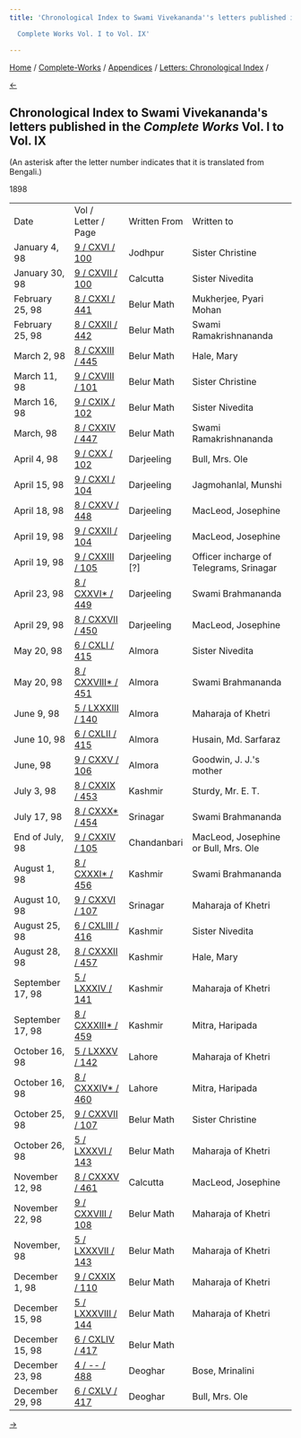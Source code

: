 ```yaml
---
title: 'Chronological Index to Swami Vivekananda''s letters published in the

  Complete Works Vol. I to Vol. IX'

---
```

<div>

[Home](../../../index.htm) / [Complete-Works](../../complete_works.htm)
/ [Appendices](../appendices_contents.htm) / [Letters: Chronological
Index](chronological_letters_contents.htm) /

[←](1897.htm)

## Chronological Index to Swami Vivekananda's letters published in the *Complete Works* Vol. I to Vol. IX

(An asterisk after the letter number indicates that it is translated
from Bengali.)

1898

<div class="center">

|                  |                                                                                      |                  |                                         |
|------------------|--------------------------------------------------------------------------------------|------------------|-----------------------------------------|
| Date             | Vol / Letter / Page                                                                  | Written From     | Written to                              |
| January 4, 98    | [9 / CXVI / 100](../../volume_9/letters_fifth_series/116_sister_christine.htm)       | Jodhpur          | Sister Christine                        |
| January 30, 98   | [9 / CXVII / 100](../../volume_9/letters_fifth_series/117_miss_noble.htm)            | Calcutta         | Sister Nivedita                         |
| February 25, 98  | [8 / CXXI / 441](../../volume_8/epistles_fourth_series/121_rajaji.htm)               | Belur Math       | Mukherjee, Pyari Mohan                  |
| February 25, 98  | [8 / CXXII / 442](../../volume_8/epistles_fourth_series/122_shashi.htm)              | Belur Math       | Swami Ramakrishnananda                  |
| March 2, 98      | [8 / CXXIII / 445](../../volume_8/epistles_fourth_series/123_mary.htm)               | Belur Math       | Hale, Mary                              |
| March 11, 98     | [9 / CXVIII / 101](../../volume_9/letters_fifth_series/118_christina.htm)            | Belur Math       | Sister Christine                        |
| March 16, 98     | [9 / CXIX / 102](../../volume_9/letters_fifth_series/119_margaret.htm)               | Belur Math       | Sister Nivedita                         |
| March, 98        | [8 / CXXIV / 447](../../volume_8/epistles_fourth_series/124_shashi.htm)              | Belur Math       | Swami Ramakrishnananda                  |
| April 4, 98      | [9 / CXX / 102](../../volume_9/letters_fifth_series/120_dhira_mata.htm)              | Darjeeling       | Bull, Mrs. Ole                          |
| April 15, 98     | [9 / CXXI / 104](../../volume_9/letters_fifth_series/121_jagmohan.htm)               | Darjeeling       | Jagmohanlal, Munshi                     |
| April 18, 98     | [8 / CXXV / 448](../../volume_8/epistles_fourth_series/125_joe_joe.htm)              | Darjeeling       | MacLeod, Josephine                      |
| April 19, 98     | [9 / CXXII / 104](../../volume_9/letters_fifth_series/122_miss_macleod.htm)          | Darjeeling       | MacLeod, Josephine                      |
| April 19, 98     | [9 / CXXIII / 105](../../volume_9/letters_fifth_series/123_sir.htm)                  | Darjeeling \[?\] | Officer incharge of Telegrams, Srinagar |
| April 23, 98     | [8 / CXXVI\* / 449](../../volume_8/epistles_fourth_series/126_rakhal.htm)            | Darjeeling       | Swami Brahmananda                       |
| April 29, 98     | [8 / CXXVII / 450](../../volume_8/epistles_fourth_series/127_joe_joe.htm)            | Darjeeling       | MacLeod, Josephine                      |
| May 20, 98       | [6 / CXLI / 415](../../volume_6/epistles_second_series/141_margot.htm)               | Almora           | Sister Nivedita                         |
| May 20, 98       | [8 / CXXVIII\* / 451](../../volume_8/epistles_fourth_series/128_rakhal.htm)          | Almora           | Swami Brahmananda                       |
| June 9, 98       | [5 / LXXXIII / 140](../../volume_5/epistles_first_series/083_your_highness.htm)      | Almora           | Maharaja of Khetri                      |
| June 10, 98      | [6 / CXLII / 415](../../volume_6/epistles_second_series/142_friend.htm)              | Almora           | Husain, Md. Sarfaraz                    |
| June, 98         | [9 / CXXV / 106](../../volume_9/letters_fifth_series/125_mr_j_j_goodwins_mother.htm) | Almora           | Goodwin, J. J.'s mother                 |
| July 3, 98       | [8 / CXXIX / 453](../../volume_8/epistles_fourth_series/129_sturdy.htm)              | Kashmir          | Sturdy, Mr. E. T.                       |
| July 17, 98      | [8 / CXXX\* / 454](../../volume_8/epistles_fourth_series/131_rakhal.htm)             | Srinagar         | Swami Brahmananda                       |
| End of July, 98  | [9 / CXXIV / 105](../../volume_9/letters_fifth_series/124_miss_macleod_mrs_bull.htm) | Chandanbari      | MacLeod, Josephine or Bull, Mrs. Ole    |
| August 1, 98     | [8 / CXXXI\* / 456](../../volume_8/epistles_fourth_series/131_rakhal.htm)            | Kashmir          | Swami Brahmananda                       |
| August 10, 98    | [9 / CXXVI / 107](../../volume_9/letters_fifth_series/126_your_highness.htm)         | Srinagar         | Maharaja of Khetri                      |
| August 25, 98    | [6 / CXLIII / 416](../../volume_6/epistles_second_series/143_margot.htm)             | Kashmir          | Sister Nivedita                         |
| August 28, 98    | [8 / CXXXII / 457](../../volume_8/epistles_fourth_series/132_mary.htm)               | Kashmir          | Hale, Mary                              |
| September 17, 98 | [5 / LXXXIV / 141](../../volume_5/epistles_first_series/084_your_highness.htm)       | Kashmir          | Maharaja of Khetri                      |
| September 17, 98 | [8 / CXXXIII\* / 459](../../volume_8/epistles_fourth_series/133_haripada.htm)        | Kashmir          | Mitra, Haripada                         |
| October 16, 98   | [5 / LXXXV / 142](../../volume_5/epistles_first_series/085_your_highness.htm)        | Lahore           | Maharaja of Khetri                      |
| October 16, 98   | [8 / CXXXIV\* / 460](../../volume_8/epistles_fourth_series/134_haripada.htm)         | Lahore           | Mitra, Haripada                         |
| October 25, 98   | [9 / CXXVII / 107](../../volume_9/letters_fifth_series/127_christina.htm)            | Belur Math       | Sister Christine                        |
| October 26, 98   | [5 / LXXXVI / 143](../../volume_5/epistles_first_series/086_your_highness.htm)       | Belur Math       | Maharaja of Khetri                      |
| November 12, 98  | [8 / CXXXV / 461](../../volume_8/epistles_fourth_series/135_joe.htm)                 | Calcutta         | MacLeod, Josephine                      |
| November 22, 98  | [9 / CXXVIII / 108](../../volume_9/letters_fifth_series/128_your_highness.htm)       | Belur Math       | Maharaja of Khetri                      |
| November, 98     | [5 / LXXXVII / 143](../../volume_5/epistles_first_series/087_your_highness.htm)      | Belur Math       | Maharaja of Khetri                      |
| December 1, 98   | [9 / CXXIX / 110](../../volume_9/letters_fifth_series/129_your_highness.htm)         | Belur Math       | Maharaja of Khetri                      |
| December 15, 98  | [5 / LXXXVIII / 144](../../volume_5/epistles_first_series/088_your_highness.htm)     | Belur Math       | Maharaja of Khetri                      |
| December 15, 98  | [6 / CXLIV / 417](../../volume_6/epistles_second_series/144_dear.htm)                | Belur Math       |                                         |
| December 23, 98  | [4 / -- / 488](../../volume_4/translation_prose/our_present_social_problems.htm)     | Deoghar          | Bose, Mrinalini                         |
| December 29, 98  | [6 / CXLV / 417](../../volume_6/epistles_second_series/145_dhira_mata.htm)           | Deoghar          | Bull, Mrs. Ole                          |

[→](1899.htm)

</div>

</div>
